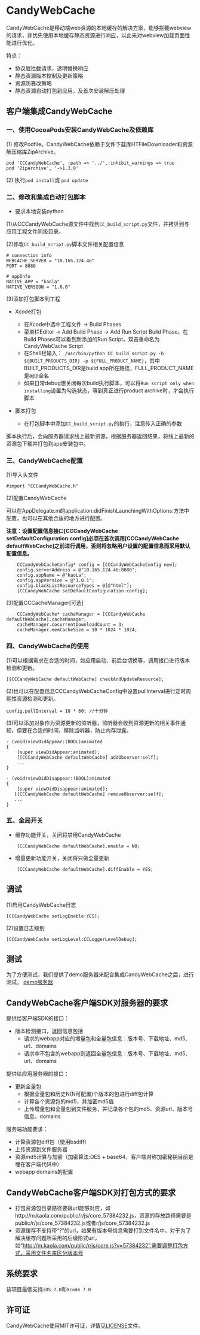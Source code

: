 #  CandyWebCache

CandyWebCache是移动端web资源的本地缓存的解决方案，能够拦截webview的请求，并优先使用本地缓存静态资源进行响应，以此来对webview加载页面性能进行优化。

特点：

* 协议层拦截请求，透明替换响应
* 静态资源版本控制及更新策略
* 资源防篡改策略
* 静态资源自动打包到应用，及首次安装解压处理


##  客户端集成CandyWebCache

###  一、使用CocoaPods安装CandyWebCache及依赖库

(1) 修改Podfile。CandyWebCache依赖于文件下载库HTFileDownloader和资源解压缩库ZipArchive。

```
pod 'CCCandyWebCache', :path => '../',:inhibit_warnings => true
pod 'ZipArchive', '~>1.3.0'
```

(2) 执行`pod install`或 `pod update`


###  二、修改和集成自动打包脚本

* 要求本地安装python

(1)从CCCandyWebCache源文件中找到`CC_build_script.py`文件，并拷贝到与应用工程文件同级目录。

(2)修改`CC_build_script.py`脚本文件相关配置信息

```
# connection info
WEBCACHE_SERVER = "10.165.124.46"
PORT = 8080

# appInfo
NATIVE_APP = "kaola"
NATIVE_VERSION = "1.0.0"
```

(3)添加打包脚本到工程

* Xcode打包
	* 在Xcode中选中工程文件 -> Build Phases
	* 菜单栏Editor -> Add Build Phase -> Add Run Script Build Phase，在Build Phases可以看到新添加的Run Script，双击重命名为CandyWebCache Script
	* 在Shell栏输入：` /usr/bin/python CC_build_script.py -b ${BUILT_PRODUCTS_DIR} -p ${FULL_PRODUCT_NAME}`，其中BUILT_PRODUCTS_DIR是build app所在路径，FULL_PRODUCT_NAME是app全名
	* 如果日常debug想关闭每次build执行脚本，可以将`Run script only when installing`设置为勾选状态，等到真正进行product archive时，才会执行脚本

* 脚本打包
	* 在打包脚本中添加`CC_build_script.py`的执行，注意传入正确的参数

脚本执行后，会向服务器请求线上最新资源，根据服务器返回结果，将线上最新的资源包下载并打包到app安装包中。


###  三、CandyWebCache配置

(1)导入头文件

```
#import "CCCandyWebCache.h"
```

(2)配置CandyWebCache

可以在AppDelegate.m的application:didFinishLaunchingWithOptions:方法中配置，也可以在其他合适的地方进行配置。

**注意：设置配置信息接口[CCCandyWebCache setDefaultConfiguration:config]必须在首次调用[CCCandyWebCache defaultWebCache]之前进行调用，否则将忽略用户设置的配置信息而采用默认配置信息。**

```
    CCCandyWebCacheConfig* config = [CCCandyWebCacheConfig new];
    config.serverAddress = @"10.165.124.46:8080";
    config.appName = @"kaoLa";
    config.appVersion = @"1.0.1";
    config.blackListResourceTypes = @[@"html"];
    [CCCandyWebCache setDefaultConfiguration:config];

```

(3)配置CCCacheManager[可选]

```
	CCCandyWebCache* cacheManager = [CCCandyWebCache defaultWebCache].cacheManager;
	cacheManager.cocurrentDownloadCount = 3;
	cacheManager.memCacheSize = 10 * 1024 * 1024;

```

###  四、CandyWebCache的使用

(1)可以根据需求在合适的时间，如应用启动、前后台切换等，调用接口进行版本检测和更新。

```
[[CCCandyWebCache defaultWebCache] checkAndUpdateResource];
```

(2)也可以在配置信息CCCandyWebCacheConfig中设置pullInterval进行定时周期性资源检测和更新。

```
config.pullInterval = 10 * 60; //十分钟

```

(3)可以添加对象作为资源更新的监听器，监听器会收到资源更新的相关事件通知，但要在合适的时间，移除监听器，防止内存泄露。

```
- (void)viewDidAppear:(BOOL)animated
{
	[super viewDidAppear:animated];
	[[CCCandyWebCache defaultWebCache] addObserver:self];
	...
}

- (void)viewDidDisappear:(BOOL)animated
{
	[super viewDidDisappear:animated];
   [[CCCandyWebCache defaultWebCache] removeObserver:self];
   ...
}

```

###  五、全局开关

* 缓存功能开关，关闭将禁用CandyWebCache

```
	[CCCandyWebCache defaultWebCache].enable = NO;
```

* 增量更新功能开关，关闭将只做全量更新

```
	[CCCandyWebCache defaultWebCache].diffEnable = YES;
```

##  调试

(1)启用CandyWebCache日志

```
[CCCandyWebCache setLogEnable:YES];
```

(2)设置日志级别

```
[CCCandyWebCache setLogLevel:CCLoggerLevelDebug];
```

## 测试

为了方便测试，我们提供了demo服务器来配合集成CandyWebCache之后，进行测试。
[demo服务器](https://github.com/NEYouFan/ht-candywebcache-demo-server)

## CandyWebCache客户端SDK对服务器的要求

提供给客户端SDK的接口：

* 版本检测接口，返回信息包括
	* 请求的webapp对应的增量包和全量包信息：版本号、下载地址、md5、url、domains
	* 请求中不包含的webapp则返回全量包信息：版本号、下载地址、md5、url、domains

提供给应用服务器的接口：

* 更新全量包
	* 根据全量包和历史N(N可配置)个版本的包进行diff包计算
	* 计算各个资源包的md5，并加密md5值
	* 上传增量包和全量包到文件服务，并记录各个包的md5、资源url、版本号信息、domains

服务端功能要求：

* 计算资源包diff包（使用bsdiff）
* 上传资源到文件服务器
* 资源md5计算与加密（加密算法:DES + base64，客户端对称加密秘钥目前是埋在客户端代码中）
* webapp domains的配置

## CandyWebCache客户端SDK对打包方式的要求

* 打包资源包目录路径要跟url能够对应，如http://m.kaola.com/public/r/js/core_57384232.js，资源的存放路径需要是public/r/js/core_57384232.js或者r/js/core_57384232.js
* 资源缓存不支持带“?”的url，如果有版本号信息需要打到文件名中。对于为了解决缓存问题所采用的后缀形式url，如“http://m.kaola.com/public/r/js/core.js?v=57384232”,需要调整打包方式，采用文件名来区分版本号

##  系统要求

该项目最低支持`iOS 7.0`和`Xcode 7.0`

##  许可证

CandyWebCache使用MIT许可证，详情见[LICENSE](./LICENSE.txt)文件。
